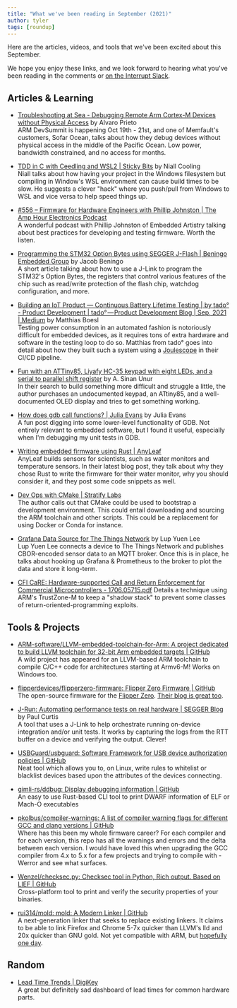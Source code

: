 ```yaml
---
title: "What we've been reading in September (2021)"
author: tyler
tags: [roundup]
---
```


<!-- excerpt start -->

Here are the articles, videos, and tools that we've been excited about this
September.

<!-- excerpt end -->

We hope you enjoy these links, and we look forward to hearing what you've been
reading in the comments or [on the Interrupt Slack](https://interrupt-slack.herokuapp.com/).

## Articles & Learning

- [Troubleshooting at Sea - Debugging Remote Arm Cortex-M Devices without Physical Access](https://devsummit.arm.com/en/tech-hub/144) by Alvaro Prieto<br>
ARM DevSummit is happening Oct 19th - 21st, and one of Memfault's customers, Sofar Ocean, talks about how they debug devices without physical access in the middle of the Pacific Ocean. Low power, bandwidth constrained, and no access for months. 

- [TDD in C with Ceedling and WSL2 | Sticky Bits](https://blog.feabhas.com/2021/10/tdd-in-c-with-ceedling-and-wsl2-performance-issues/) by Niall Cooling<br>
Niall talks about how having your project in the Windows filesystem but compiling in Window's WSL environment can cause build times to be slow. He suggests a clever "hack" where you push/pull from Windows to WSL and vice versa to help speed things up.

- [#556 – Firmware for Hardware Engineers with Phillip Johnston | The Amp Hour Electronics Podcast](https://theamphour.com/556-firmware-for-hardware-engineers-with-phillip-johnston/)<br>
A wonderful podcast with Phillip Johnston of Embedded Artistry talking about best practices for developing and testing firmware. Worth the listen.

- [Programming the STM32 Option Bytes using SEGGER J-Flash | Beningo Embedded Group](https://www.beningo.com/configuring-the-stm32-option-bytes-using-segger-j-flash/) by Jacob Beningo<br>
A short article talking about how to use a J-Link to program the STM32's Option Bytes, the registers that control various features of the chip such as read/write protection of the flash chip, watchdog configuration, and more.

- [Building an IoT Product — Continuous Battery Lifetime Testing | by tado° - Product Development | tado° — Product Development Blog | Sep, 2021 | Medium](https://medium.com/tado-product-development-blog/building-an-iot-product-continuous-battery-lifetime-testing-3245b6cdfa40) by Matthias Boesl<br>
Testing power consumption in an automated fashion is notoriously difficult for embedded devices, as it requires tons of extra hardware and software in the testing loop to do so. Matthias from tado° goes into detail about how they built such a system using a [Joulescope](https://www.joulescope.com/) in their CI/CD pipeline.

- [Fun with an ATTiny85, Liyafy HC-35 keypad with eight LEDs, and a serial to parallel shift register](https://www.nu42.com/2021/01/attiny85-liyafy-hc-35-8-led-keypad-serial-in-parallel-out-shift-register.html) by A. Sinan Unur<br>
In their search to build something more difficult and struggle a little, the author purchases an undocumented keypad, an ATtiny85, and a well-documented OLED display and tries to get something working.

- [How does gdb call functions? | Julia Evans](https://jvns.ca/blog/2018/01/04/how-does-gdb-call-functions/) by Julia Evans<br>
A fun post digging into some lower-level functionality of GDB. Not entirely relevant to embedded software, but I found it useful, especially when I'm debugging my unit tests in GDB.

- [Writing embedded firmware using Rust | AnyLeaf](https://www.anyleaf.org/blog/writing-embedded-firmware-using-rust)<br>
AnyLeaf builds sensors for scientists, such as water monitors and temperature sensors. In their latest blog post, they talk about why they chose Rust to write the firmware for their water monitor, why you should consider it, and they post some code snippets as well.

- [Dev Ops with CMake | Stratify Labs](https://blog.stratifylabs.co/device/2021-9-29-CMake-Dev-Ops/)<br>
The author calls out that CMake could be used to bootstrap a development environment. This could entail downloading and sourcing the ARM toolchain and other scripts. This could be a replacement for using Docker or Conda for instance.

- [Grafana Data Source for The Things Network](https://lupyuen.github.io/articles/grafana) by Lup Yuen Lee<br>
Lup Yuen Lee connects a device to The Things Network and publishes CBOR-encoded sensor data to an MQTT broker. Once this is in place, he talks about hooking up Grafana & Prometheus to the broker to plot the data and store it long-term.

- [CFI CaRE: Hardware-supported Call and Return Enforcement for Commercial Microcontrollers - 1706.05715.pdf](https://arxiv.org/pdf/1706.05715.pdf)
Details a technique using ARM's TrustZone-M to keep a "shadow stack" to prevent some classes of return-oriented-programming exploits.

## Tools & Projects
- [ARM-software/LLVM-embedded-toolchain-for-Arm: A project dedicated to build LLVM toolchain for 32-bit Arm embedded targets | GitHub](https://github.com/ARM-software/LLVM-embedded-toolchain-for-Arm)<br>
A wild project has appeared for an LLVM-based ARM toolchain to compile C/C++ code for architectures starting at Armv6-M! Works on Windows too.

- [flipperdevices/flipperzero-firmware: Flipper Zero Firmware | GitHub](https://github.com/flipperdevices/flipperzero-firmware)<br>
The open-source firmware for the [Flipper Zero](https://flipperzero.one/). [Their blog is great too](https://blog.flipperzero.one/).

- [J-Run: Automating performance tests on real hardware | SEGGER Blog](https://blog.segger.com/j-run-automating-performance-tests/) by Paul Curtis<br>
A tool that uses a J-Link to help orchestrate running on-device integration and/or unit tests. It works by capturing the logs from the RTT buffer on a device and verifying the output. Clever!

- [USBGuard/usbguard: Software Framework for USB device authorization policies | GitHub](https://github.com/USBGuard/usbguard)<br>
Neat tool which allows you to, on Linux, write rules to whitelist or blacklist devices based upon the attributes of the devices connecting.

- [gimli-rs/ddbug: Display debugging information | GitHub](https://github.com/gimli-rs/ddbug)<br>
An easy to use Rust-based CLI tool to print DWARF information of ELF or Mach-O executables

- [pkolbus/compiler-warnings: A list of compiler warning flags for different GCC and clang versions | GitHub](https://github.com/pkolbus/compiler-warnings)<br>
Where has this been my whole firmware career? For each compiler and for each version, this repo has all the warnings and errors and the delta between each version. I would have loved this when upgrading the GCC compiler from 4.x to 5.x for a few projects and trying to compile with -Werror and see what surfaces.

- [Wenzel/checksec.py: Checksec tool in Python, Rich output. Based on LIEF | GitHub](https://github.com/Wenzel/checksec.py)<br>
Cross-platform tool to print and verify the security properties of your binaries.

- [rui314/mold: mold: A Modern Linker | GitHub](https://github.com/rui314/mold)<br>
A next-generation linker that seeks to replace existing linkers. It claims to be able to link Firefox and Chrome 5-7x quicker than LLVM's lld and 20x quicker than GNU gold. Not yet compatible with ARM, but [hopefully one day](https://github.com/rui314/mold/issues/55).

## Random

- [Lead Time Trends | DigiKey](https://www.digikey.com/en/resources/reports/lead-time-trends)<br>
A great but definitely sad dashboard of lead times for common hardware parts.
